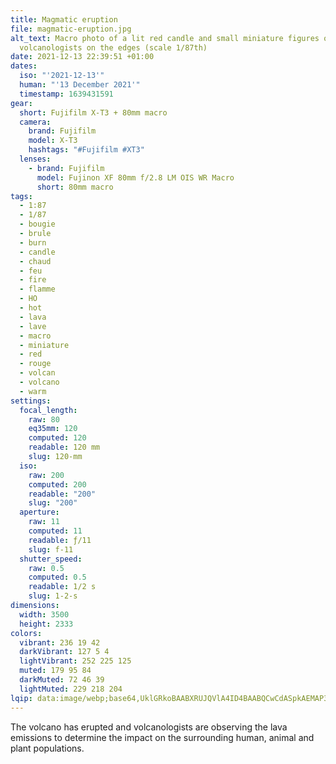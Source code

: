 ```yaml
---
title: Magmatic eruption
file: magmatic-eruption.jpg
alt_text: Macro photo of a lit red candle and small miniature figures of
  volcanologists on the edges (scale 1/87th)
date: 2021-12-13 22:39:51 +01:00
dates:
  iso: "'2021-12-13'"
  human: "'13 December 2021'"
  timestamp: 1639431591
gear:
  short: Fujifilm X-T3 + 80mm macro
  camera:
    brand: Fujifilm
    model: X-T3
    hashtags: "#Fujifilm #XT3"
  lenses:
    - brand: Fujifilm
      model: Fujinon XF 80mm f/2.8 LM OIS WR Macro
      short: 80mm macro
tags:
  - 1:87
  - 1/87
  - bougie
  - brule
  - burn
  - candle
  - chaud
  - feu
  - fire
  - flamme
  - HO
  - hot
  - lava
  - lave
  - macro
  - miniature
  - red
  - rouge
  - volcan
  - volcano
  - warm
settings:
  focal_length:
    raw: 80
    eq35mm: 120
    computed: 120
    readable: 120 mm
    slug: 120-mm
  iso:
    raw: 200
    computed: 200
    readable: "200"
    slug: "200"
  aperture:
    raw: 11
    computed: 11
    readable: ƒ/11
    slug: f-11
  shutter_speed:
    raw: 0.5
    computed: 0.5
    readable: 1/2 s
    slug: 1-2-s
dimensions:
  width: 3500
  height: 2333
colors:
  vibrant: 236 19 42
  darkVibrant: 127 5 4
  lightVibrant: 252 225 125
  muted: 179 95 84
  darkMuted: 72 46 39
  lightMuted: 229 218 204
lqip: data:image/webp;base64,UklGRkoBAABXRUJQVlA4ID4BAABQCwCdASpkAEMAP3GqzV80rDQuKvK6cpAuCWYAyl3uRd/2kcE8z6dzloKmjE1neD9ocU0udHiK2BPOBY0HJB5R3iArpbncRxSWKDjgRDaCw/wA+fRnCH936NWnmOgvSSwP1YAA/u7f+ONi4yPFSrlLvqhbtQzmfE5I9E9y6UWktdQCFRIBNbo4EdgQcqPYeo82uwR25aTb8WxU+MNS6VTfUOqScDjYs2qj3S4fHUrSQCaFjlU9cy/oOR+zmFEijMJpWmrB9RY+JkQYTzRoBo7jV0fG2kMjgkwATE6mNUk8DDEIqIWJ9CbbkQoORWYqljD7xUzvX/uKAvCJpQRaARpSh9EV9igLW7p+uAQTnLWevIrP+aJnOznHmmj4ppUSDZyXrCl41xZMIN/Dd/aMSgKHlhCm3gU96o99cPp0AAA=
---
```


The volcano has erupted and volcanologists are observing the lava emissions to determine the impact on the surrounding human, animal and plant populations.
